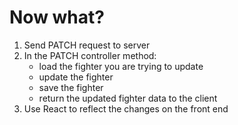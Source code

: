 # Now what?

1. Send PATCH request to server
2. In the PATCH controller method:
     - load the fighter you are trying to update
     - update the fighter
     - save the fighter
     - return the updated fighter data to the client
3. Use React to reflect the changes on the front end